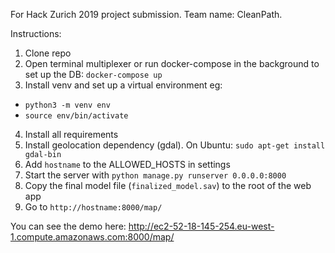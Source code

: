 For Hack Zurich 2019 project submission. Team name: CleanPath.

Instructions:
1. Clone repo
2. Open terminal multiplexer or run docker-compose in the background to set up the DB: `docker-compose up`
3. Install venv and set up a virtual environment eg:
- `python3 -m venv env`
- `source env/bin/activate`
4. Install all requirements
5. Install geolocation dependency (gdal). On Ubuntu: `sudo apt-get install gdal-bin`
6. Add `hostname` to the ALLOWED_HOSTS in settings
7. Start the server with `python manage.py runserver 0.0.0.0:8000`
8. Copy the final model file (`finalized_model.sav`) to the root of the web app
9. Go to `http://hostname:8000/map/`

You can see the demo here: http://ec2-52-18-145-254.eu-west-1.compute.amazonaws.com:8000/map/
